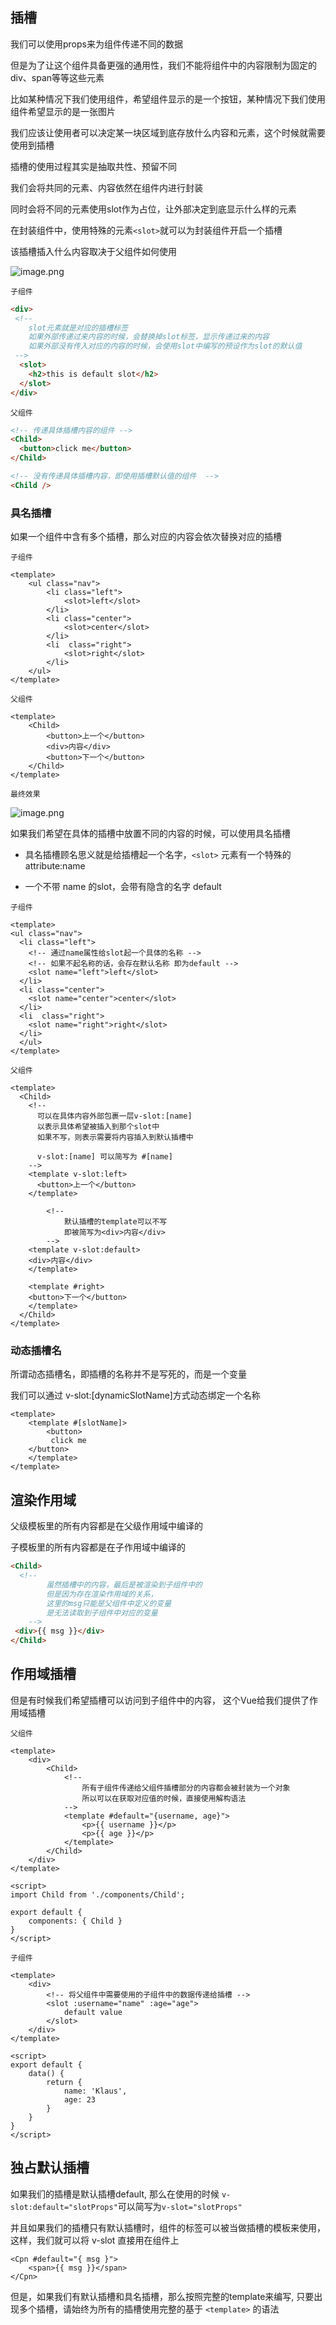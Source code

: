 ## 插槽

我们可以使用props来为组件传递不同的数据

但是为了让这个组件具备更强的通用性，我们不能将组件中的内容限制为固定的div、span等等这些元素

比如某种情况下我们使用组件，希望组件显示的是一个按钮，某种情况下我们使用组件希望显示的是一张图片

我们应该让使用者可以决定某一块区域到底存放什么内容和元素，这个时候就需要使用到插槽



插槽的使用过程其实是抽取共性、预留不同

我们会将共同的元素、内容依然在组件内进行封装

同时会将不同的元素使用slot作为占位，让外部决定到底显示什么样的元素

在封装组件中，使用特殊的元素`<slot>`就可以为封装组件开启一个插槽

该插槽插入什么内容取决于父组件如何使用

![image.png](https://s2.loli.net/2022/08/14/EWzhAqGuf3JbOHD.png)



`子组件`

```html
<div>
 <!--
	slot元素就是对应的插槽标签
	如果外部传递过来内容的时候，会替换掉slot标签，显示传递过来的内容
	如果外部没有传入对应的内容的时候，会使用slot中编写的预设作为slot的默认值
 -->
  <slot>
    <h2>this is default slot</h2>
  </slot>
</div>
```



`父组件`

```html
<!-- 传递具体插槽内容的组件 -->
<Child>
  <button>click me</button>
</Child>

<!-- 没有传递具体插槽内容，即使用插槽默认值的组件  -->
<Child />
```



### 具名插槽

如果一个组件中含有多个插槽，那么对应的内容会依次替换对应的插槽

`子组件`

```vue
<template>
	<ul class="nav">
		<li class="left">
			<slot>left</slot>
		</li>
		<li class="center">
			<slot>center</slot>
		</li>
		<li  class="right">
			<slot>right</slot>
		</li>
	</ul>
</template>
```



`父组件`

```vue
<template>
	<Child>
		<button>上一个</button>
		<div>内容</div>
		<button>下一个</button>
	</Child>
</template>
```



`最终效果`

![image.png](https://s2.loli.net/2022/08/14/oJrChEft3ZS6ed4.png)



如果我们希望在具体的插槽中放置不同的内容的时候，可以使用具名插槽

+ 具名插槽顾名思义就是给插槽起一个名字，`<slot>` 元素有一个特殊的 attribute:name

+ 一个不带 name 的slot，会带有隐含的名字 default

`子组件`

```vue
<template>
<ul class="nav">
  <li class="left">
    <!-- 通过name属性给slot起一个具体的名称 -->
    <!-- 如果不起名称的话，会存在默认名称 即为default -->
    <slot name="left">left</slot>
  </li>
  <li class="center">
    <slot name="center">center</slot>
  </li>
  <li  class="right">
    <slot name="right">right</slot>
  </li>
  </ul>
</template>
```

`父组件`

```vue
<template>
  <Child>
    <!--
      可以在具体内容外部包裹一层v-slot:[name]
      以表示具体希望被插入到那个slot中
      如果不写，则表示需要将内容插入到默认插槽中

      v-slot:[name] 可以简写为 #[name]
    -->
    <template v-slot:left>
      <button>上一个</button>
    </template>

		<!--
			默认插槽的template可以不写
			即被简写为<div>内容</div>
		-->
    <template v-slot:default>
    <div>内容</div>
    </template>

    <template #right>
    <button>下一个</button>
    </template>
  </Child>
</template>
```



### 动态插槽名

所谓动态插槽名，即插槽的名称并不是写死的，而是一个变量

我们可以通过 v-slot:[dynamicSlotName]方式动态绑定一个名称

```vue
<template>
	<template #[slotName]>
		<button>
    	 click me
  	</button>
	</template>
</template>
```



## 渲染作用域

父级模板里的所有内容都是在父级作用域中编译的

子模板里的所有内容都是在子作用域中编译的

```html
<Child>
  <!--
		虽然插槽中的内容，最后是被渲染到子组件中的
		但是因为存在渲染作用域的关系，
		这里的msg只能是父组件中定义的变量
		是无法读取到子组件中对应的变量
	-->
 <div>{{ msg }}</div>
</Child>
```



## 作用域插槽

但是有时候我们希望插槽可以访问到子组件中的内容， 这个Vue给我们提供了作用域插槽

`父组件`

```vue
<template>
	<div>
		<Child>
			<!--
				所有子组件传递给父组件插槽部分的内容都会被封装为一个对象
				所以可以在获取对应值的时候，直接使用解构语法
			-->
			<template #default="{username, age}">
				<p>{{ username }}</p>
				<p>{{ age }}</p>
			</template>
		</Child>
	</div>
</template>

<script>
import Child from './components/Child';

export default {
	components: { Child }
}
</script>
```



`子组件`

```vue
<template>
	<div>
		<!-- 将父组件中需要使用的子组件中的数据传递给插槽 -->
		<slot :username="name" :age="age">
			default value
		</slot>
	</div>
</template>

<script>
export default {
	data() {
		return {
			name: 'Klaus',
			age: 23
		}
	}
}
</script>
```



## 独占默认插槽

如果我们的插槽是默认插槽default, 那么在使用的时候 `v-slot:default="slotProps"`可以简写为`v-slot="slotProps"`

并且如果我们的插槽只有默认插槽时，组件的标签可以被当做插槽的模板来使用，这样，我们就可以将 v-slot 直接用在组件上

```vue
<Cpn #default="{ msg }">
	<span>{{ msg }}</span>
</Cpn>
```



但是，如果我们有默认插槽和具名插槽，那么按照完整的template来编写, 只要出现多个插槽，请始终为所有的插槽使用完整的基于 `<template>` 的语法